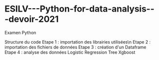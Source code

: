 # ESILV---Python-for-data-analysis---devoir-2021
Examen Python

Structure du code
Etape 1 : importation des librairies utilisées\n
Etape 2 : importation des fichiers de données
Etape 3 : création d'un Dataframe
Etape 4 : analyse des données
  Logistic Regression
  Tree
  Xgboost

